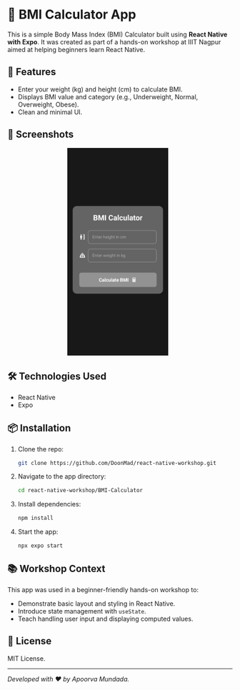 # 🧮 BMI Calculator App

This is a simple Body Mass Index (BMI) Calculator built using **React Native with Expo**. It was created as part of a hands-on workshop at IIIT Nagpur aimed at helping beginners learn React Native.

## 🚀 Features

* Enter your weight (kg) and height (cm) to calculate BMI.
* Displays BMI value and category (e.g., Underweight, Normal, Overweight, Obese).
* Clean and minimal UI.

## 📱 Screenshots

<div align="center">
  <img src="./assets/screenshots/index.jpg" alt="Home Screen" width="45%" style="margin-right: 10px;" />
</div>

## 🛠️ Technologies Used

* React Native
* Expo

## 📦 Installation

1. Clone the repo:

   ```bash
   git clone https://github.com/DoonMad/react-native-workshop.git
   ```
2. Navigate to the app directory:

   ```bash
   cd react-native-workshop/BMI-Calculator
   ```
3. Install dependencies:

   ```bash
   npm install
   ```
4. Start the app:

   ```bash
   npx expo start
   ```

## 📚 Workshop Context

This app was used in a beginner-friendly hands-on workshop to:

* Demonstrate basic layout and styling in React Native.
* Introduce state management with `useState`.
* Teach handling user input and displaying computed values.

## 📄 License

MIT License.

---

*Developed with ❤️ by Apoorva Mundada.*
